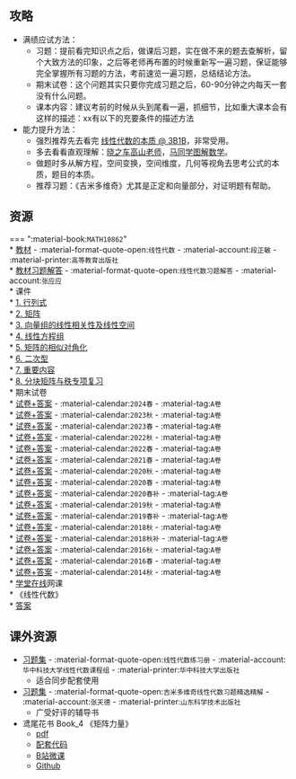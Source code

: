 ## 攻略  
- 满绩应试方法：  
    - 习题：提前看完知识点之后，做课后习题，实在做不来的题去查解析，留个大致方法的印象，之后等老师再布置的时候重新写一遍习题，保证能够完全掌握所有习题的方法，考前速览一遍习题，总结结论方法。  
    - 期末试卷：这个问题其实只要你完成习题之后，60-90分钟之内每天一套没有什么问题。  
    - 课本内容：建议考前的时候从头到尾看一遍，抓细节，比如重大课本会有这样的描述：xx有以下的充要条件的描述方法  
- 能力提升方法：  
    - 强烈推荐先去看完 [线性代数的本质 @ 3B1B](https://www.bilibili.com/video/BV1ys411472E)，非常受用。  
    - 多去看看直观理解：[晓之车高山老师](https://space.bilibili.com/138962930)，[马同学图解数学](https://space.bilibili.com/355876061)。  
    - 做题时多从解方程，空间变换，空间维度，几何等视角去思考公式的本质，题目的本质。  
    - 推荐习题：《吉米多维奇》尤其是正定和向量部分，对证明题有帮助。  

## 资源
=== ":material-book:`MATH10862`"  
    * [教材](http://api.cqu-openlib.cn/file?key=iYpIg2c7uk2j) - :material-format-quote-open:`线性代数` - :material-account:`段正敏` - :material-printer:`高等教育出版社`  
        * [教材习题解答](http://api.cqu-openlib.cn/file?key=iThs6276srlc) - :material-format-quote-open:`线性代数习题解答` - :material-account:`张应应`  
    * 课件  
        * [1. 行列式](http://api.cqu-openlib.cn/file?key=ijcC12l4c4ji)  
        * [2. 矩阵](http://api.cqu-openlib.cn/file?key=imKGI2l4c4rg)  
        * [3. 向量组的线性相关性及线性空间](http://api.cqu-openlib.cn/file?key=iDGUO2l4c50f)  
        * [4. 线性方程组](http://api.cqu-openlib.cn/file?key=iRz2j2l4c58d)  
        * [5. 矩阵的相似对角化](http://api.cqu-openlib.cn/file?key=ieInm2l4c5di)  
        * [6. 二次型](http://api.cqu-openlib.cn/file?key=iUyTP2l4c5id)  
        * [7. 重要内容](http://api.cqu-openlib.cn/file?key=ilc572l4c5qb)  
        * [8. 分块矩阵与秩专项复习](http://api.cqu-openlib.cn/file?key=i49tn2l4c5wh)  
    * 期末试卷  
        * [试卷+答案](http://api.cqu-openlib.cn/file?key=iSbCZ2jsx4eb) - :material-calendar:`2024春` - :material-tag:`A卷`  
        * [试卷+答案](http://api.cqu-openlib.cn/file?key=iwlHh2j30nbe) - :material-calendar:`2023秋` - :material-tag:`A卷`  
        * [试卷+答案](http://api.cqu-openlib.cn/file?key=iTeqy276sv3i) - :material-calendar:`2023春` - :material-tag:`A卷`  
        * [试卷+答案](http://api.cqu-openlib.cn/file?key=iQOBV276sv1g) - :material-calendar:`2022秋` - :material-tag:`A卷`  
        * [试卷+答案](http://api.cqu-openlib.cn/file?key=iL1P6276suxc) - :material-calendar:`2022春` - :material-tag:`A卷`  
        * [试卷+答案](http://api.cqu-openlib.cn/file?key=ijIYQ276suti) - :material-calendar:`2021春` - :material-tag:`A卷`  
        * [试卷+答案](http://api.cqu-openlib.cn/file?key=iPWP3276supe) - :material-calendar:`2020秋` - :material-tag:`A卷`  
        * [试卷+答案](http://api.cqu-openlib.cn/file?key=iZBM9276suih) - :material-calendar:`2020春` - :material-tag:`A卷`  
        * [试卷+答案](http://api.cqu-openlib.cn/file?key=iojMc276sula) - :material-calendar:`2020春补` - :material-tag:`A卷`  
        * [试卷+答案](http://api.cqu-openlib.cn/file?key=iGAX8276sudc) - :material-calendar:`2019秋` - :material-tag:`A卷`  
        * [试卷+答案](http://api.cqu-openlib.cn/file?key=i31Cu276su9i) - :material-calendar:`2019春补` - :material-tag:`A卷`  
        * [试卷+答案](http://api.cqu-openlib.cn/file?key=ib6Le276su1a) - :material-calendar:`2018秋` - :material-tag:`A卷`  
        * [试卷+答案](http://api.cqu-openlib.cn/file?key=ibxlB276su5e) - :material-calendar:`2018秋补` - :material-tag:`A卷`  
        * [试卷+答案](http://api.cqu-openlib.cn/file?key=ioIXL276su0j) - :material-calendar:`2016秋` - :material-tag:`A卷`  
        * [试卷+答案](http://api.cqu-openlib.cn/file?key=iLcYS276stmf) - :material-calendar:`2016春` - :material-tag:`A卷`  
        * [试卷+答案](http://api.cqu-openlib.cn/file?key=iE5X0276stib) - :material-calendar:`2014秋` - :material-tag:`A卷`  
    * [学堂在线](https://www.xuetangx.com/)网课  
        * 《线性代数》  
            * [答案](http://api.cqu-openlib.cn/file?key=ilbAG276sb2h)  

## 课外资源
- [习题集](http://api.cqu-openlib.cn/file?key=iEFsr276saze) - :material-format-quote-open:`线性代数练习册` - :material-account:`华中科技大学线性代数课程组` - :material-printer:`华中科技大学出版社`  
    - 适合同步配套使用
- [习题集](http://api.cqu-openlib.cn/file?key=iDJqd276sarg) - :material-format-quote-open:`吉米多维奇线性代数习题精选精解` - :material-account:`张天德` - :material-printer:`山东科学技术出版社`  
    - 广受好评的辅导书  
- 鸢尾花书 Book_4 《矩阵力量》  
    - [pdf](http://api.cqu-openlib.cn/file?key=iiiE7276se8b)  
    - [配套代码](http://api.cqu-openlib.cn/file?key=imfk1276sebe)  
    - [B站微课](https://space.bilibili.com/513194466)  
    - [Github](https://github.com/Visualize-ML/Book4_Power-of-Matrix)  